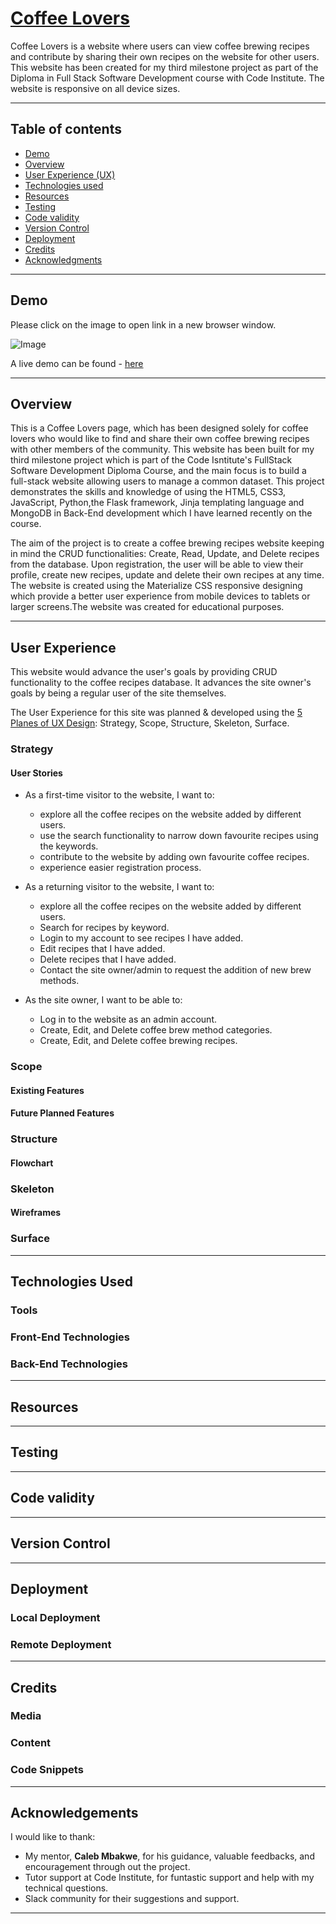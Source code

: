 # [Coffee Lovers](https://ms-3-coffee-lovers.herokuapp.com/)

Coffee Lovers is a website where users can view coffee brewing recipes and contribute by sharing their own recipes on the website for other users. This website has been created for my third milestone project as part of the Diploma in Full Stack Software Development course with Code Institute. The website is responsive on all device sizes.

***

## Table of contents

-  [Demo](#demo)
-  [Overview](#overview)
-  [User Experience (UX)](#user-experience)
-  [Technologies used](#technologies-used)
-  [Resources](#resources)
-  [Testing](#testing)
-  [Code validity](#code-validity)
-  [Version Control](#version-control)
-  [Deployment](#deployment)
-  [Credits](#credits)
-  [Acknowledgments](#acknowledgements)

***

## Demo
Please click on the image to open link in a new browser window.

![Image](https://res.cloudinary.com/dvsb7k8tp/image/upload/v1628563391/MS3/AmiResponsive-mockup-image_hjacki.png) 

A live demo can be found - [here](https://ms-3-coffee-lovers.herokuapp.com/)

***

## Overview
This is a Coffee Lovers page, which has been designed solely for coffee lovers who would like to find and share their own coffee brewing recipes with other members of the community. This website has been built for my third milestone project which is part of the Code Isntitute's FullStack Software Development Diploma Course, and the main focus is to build a full-stack website allowing users to manage a common dataset. This project demonstrates the skills and knowledge of using the HTML5, CSS3, JavaScript, Python,the Flask framework, Jinja templating language and MongoDB in Back-End development which I have learned recently on the course.

The aim of the project is to create a coffee brewing recipes website keeping in mind the CRUD functionalities: Create, Read, Update, and Delete recipes from the database. Upon registration, the user will be able to view their profile, create new recipes, update and delete their own recipes at any time. The website is created using the Materialize CSS responsive designing which provide a better user experience from mobile devices to tablets or larger screens.The website was created for educational purposes.

***

## User Experience
This website would advance the user's goals by providing CRUD functionality to the coffee recipes database. It advances the site owner's goals by being a regular user of the site themselves.

The User Experience for this site was planned & developed using the [5 Planes of UX Design](https://www.geeksinux.com/the-elements-of-user-experience-design/): Strategy, Scope, Structure, Skeleton, Surface.

### Strategy
#### User Stories

- As a first-time visitor to the website, I want to:
    - explore all the coffee recipes on the website added by different users.
    - use the search functionality to narrow down favourite recipes using the keywords.
    - contribute to the website by adding own favourite coffee recipes. 
    - experience easier registration process.

- As a returning visitor to the website, I want to:
    - explore all the coffee recipes on the website added by different users.
    - Search for recipes by keyword.
    - Login to my account to see recipes I have added.
    - Edit recipes that I have added.
    - Delete recipes that I have added.
    - Contact the site owner/admin to request the addition of new brew methods.

- As the site owner, I want to be able to:
    - Log in to the website as an admin account.
    - Create, Edit, and Delete coffee brew method categories.
    - Create, Edit, and Delete coffee brewing recipes.

### Scope
#### Existing Features

#### Future Planned Features

### Structure
#### Flowchart

### Skeleton
#### Wireframes

### Surface


***

## Technologies Used

### Tools

### Front-End Technologies

### Back-End Technologies

***

## Resources


***

## Testing

***

## Code validity

***

## Version Control

***

## Deployment
### Local Deployment

### Remote Deployment


***

## Credits

### Media

### Content

### Code Snippets

***

## Acknowledgements
I would like to thank:
- My mentor, **Caleb Mbakwe**, for his guidance, valuable feedbacks, and encouragement through out the project.
- Tutor support at Code Institute, for funtastic support and help with my technical questions.
- Slack community for their suggestions and support.

***

